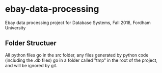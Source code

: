 # ebay-data-processing #

Ebay data processing project for Database Systems, Fall 2018, Fordham University

## Folder Structuer ##
All python files go in the src folder, any files generated by python code (including
the .db files) go in a folder called "tmp" in the root of the project, and will be ignored by git.
